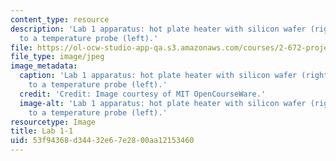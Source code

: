 ```yaml
---
content_type: resource
description: 'Lab 1 apparatus: hot plate heater with silicon wafer (right), connected
  to a temperature probe (left).'
file: https://ol-ocw-studio-app-qa.s3.amazonaws.com/courses/2-672-project-laboratory-spring-2009/53f94368d34432e67e2800aa12153460_lab1-1.jpg
file_type: image/jpeg
image_metadata:
  caption: 'Lab 1 apparatus: hot plate heater with silicon wafer (right), connected
    to a temperature probe (left).'
  credit: 'Credit: Image courtesy of MIT OpenCourseWare.'
  image-alt: 'Lab 1 apparatus: hot plate heater with silicon wafer (right), connected
    to a temperature probe (left).'
resourcetype: Image
title: Lab 1-1
uid: 53f94368-d344-32e6-7e28-00aa12153460
---
```

